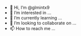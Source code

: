 - 👋 Hi, I’m @glmintx9
- 👀 I’m interested in ...
- 🌱 I’m currently learning ...
- 💞️ I’m looking to collaborate on ...
- 📫 How to reach me ...

<!---
glmintx/glmintx is a ✨ special ✨ repository because its `README.md` (this file) appears on your GitHub profile.
You can click the Preview link to take a look at your changes.
--->
